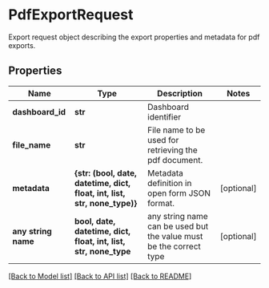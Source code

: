 # PdfExportRequest

Export request object describing the export properties and metadata for pdf exports.

## Properties
Name | Type | Description | Notes
------------ | ------------- | ------------- | -------------
**dashboard_id** | **str** | Dashboard identifier | 
**file_name** | **str** | File name to be used for retrieving the pdf document. | 
**metadata** | **{str: (bool, date, datetime, dict, float, int, list, str, none_type)}** | Metadata definition in open form JSON format. | [optional] 
**any string name** | **bool, date, datetime, dict, float, int, list, str, none_type** | any string name can be used but the value must be the correct type | [optional]

[[Back to Model list]](../README.md#documentation-for-models) [[Back to API list]](../README.md#documentation-for-api-endpoints) [[Back to README]](../README.md)


